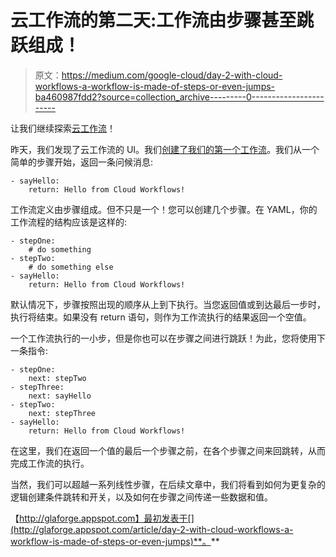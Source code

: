 # 云工作流的第二天:工作流由步骤甚至跳跃组成！

> 原文：<https://medium.com/google-cloud/day-2-with-cloud-workflows-a-workflow-is-made-of-steps-or-even-jumps-ba460987fdd2?source=collection_archive---------0----------------------->

让我们继续探索[云工作流](https://cloud.google.com/workflows)！

昨天，我们发现了云工作流的 UI。我们[创建了我们的第一个工作流](http://glaforge.appspot.com/article/day-1-with-cloud-workflows-your-first-step-to-hello-world)。我们从一个简单的步骤开始，返回一条问候消息:

```
- sayHello:
    return: Hello from Cloud Workflows!
```

工作流定义由步骤组成。但不只是一个！您可以创建几个步骤。在 YAML，你的工作流程的结构应该是这样的:

```
- stepOne:
    # do something
- stepTwo:
    # do something else
- sayHello:
    return: Hello from Cloud Workflows!
```

默认情况下，步骤按照出现的顺序从上到下执行。当您返回值或到达最后一步时，执行将结束。如果没有 return 语句，则作为工作流执行的结果返回一个空值。

一个工作流执行的一小步，但是你也可以在步骤之间进行跳跃！为此，您将使用下一条指令:

```
- stepOne:
    next: stepTwo
- stepThree:
    next: sayHello
- stepTwo:
    next: stepThree
- sayHello:
    return: Hello from Cloud Workflows!
```

在这里，我们在返回一个值的最后一个步骤之前，在各个步骤之间来回跳转，从而完成工作流的执行。

当然，我们可以超越一系列线性步骤，在后续文章中，我们将看到如何为更复杂的逻辑创建条件跳转和开关，以及如何在步骤之间传递一些数据和值。

【http://glaforge.appspot.com】最初发表于[](http://glaforge.appspot.com/article/day-2-with-cloud-workflows-a-workflow-is-made-of-steps-or-even-jumps)**。**